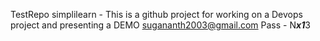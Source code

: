 TestRepo simplilearn - This is a github project for working on a Devops project and presenting a DEMO
sugananth2003@gmail.com
Pass - N***x1***3

